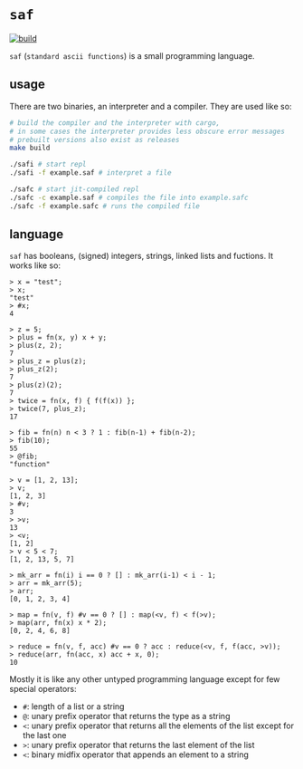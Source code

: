 # `saf`

[![build](https://github.com/paasim/saf/workflows/build/badge.svg)](https://github.com/paasim/saf/actions)

`saf` (`standard ascii functions`) is a small programming language.

## usage

There are two binaries, an interpreter and a compiler. They are used like so:

```bash
# build the compiler and the interpreter with cargo,
# in some cases the interpreter provides less obscure error messages
# prebuilt versions also exist as releases
make build

./safi # start repl
./safi -f example.saf # interpret a file

./safc # start jit-compiled repl
./safc -c example.saf # compiles the file into example.safc
./safc -f example.safc # runs the compiled file
```

## language

`saf` has booleans, (signed) integers, strings, linked lists and fuctions. It works like so:

```saf
> x = "test";
> x;
"test"
> #x;
4

> z = 5;
> plus = fn(x, y) x + y;
> plus(z, 2);
7
> plus_z = plus(z);
> plus_z(2);
7
> plus(z)(2);
7
> twice = fn(x, f) { f(f(x)) };
> twice(7, plus_z);
17

> fib = fn(n) n < 3 ? 1 : fib(n-1) + fib(n-2);
> fib(10);
55
> @fib;
"function"

> v = [1, 2, 13];
> v;
[1, 2, 3]
> #v;
3
> >v;
13
> <v;
[1, 2]
> v < 5 < 7;
[1, 2, 13, 5, 7]

> mk_arr = fn(i) i == 0 ? [] : mk_arr(i-1) < i - 1;
> arr = mk_arr(5);
> arr;
[0, 1, 2, 3, 4]

> map = fn(v, f) #v == 0 ? [] : map(<v, f) < f(>v);
> map(arr, fn(x) x * 2);
[0, 2, 4, 6, 8]

> reduce = fn(v, f, acc) #v == 0 ? acc : reduce(<v, f, f(acc, >v));
> reduce(arr, fn(acc, x) acc + x, 0);
10
```

Mostly it is like any other untyped programming language except for few special operators:
- `#`: length of a list or a string
- `@`: unary prefix operator that returns the type as a string
- `<`: unary prefix operator that returns all the elements of the list except for the last one
- `>`: unary prefix operator that returns the last element of the list
- `<`: binary midfix operator that appends an element to a string
